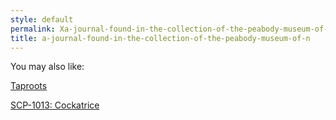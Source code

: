 ```yaml
---
style: default
permalink: Xa-journal-found-in-the-collection-of-the-peabody-museum-of-n
title: a-journal-found-in-the-collection-of-the-peabody-museum-of-n
---
```

You may also like:

[Taproots](http://scp-wiki.net/taproots)

[SCP-1013: Cockatrice](http://scp-wiki.net/scp-1013)
